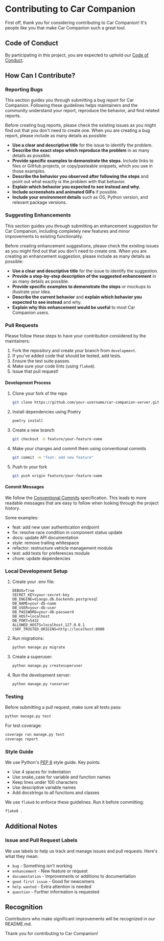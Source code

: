 # Contributing to Car Companion

First off, thank you for considering contributing to Car Companion! It's people like you that make Car Companion such a great tool.

## Code of Conduct

By participating in this project, you are expected to uphold our [Code of Conduct](./CODE_OF_CONDUCT.md).

## How Can I Contribute?

### Reporting Bugs

This section guides you through submitting a bug report for Car Companion. Following these guidelines helps maintainers and the community understand your report, reproduce the behavior, and find related reports.

Before creating bug reports, please check the existing issues as you might find out that you don't need to create one. When you are creating a bug report, please include as many details as possible:

* **Use a clear and descriptive title** for the issue to identify the problem.
* **Describe the exact steps which reproduce the problem** in as many details as possible.
* **Provide specific examples to demonstrate the steps**. Include links to files or GitHub projects, or copy/pasteable snippets, which you use in those examples.
* **Describe the behavior you observed after following the steps** and point out what exactly is the problem with that behavior.
* **Explain which behavior you expected to see instead and why.**
* **Include screenshots and animated GIFs** if possible.
* **Include your environment details** such as OS, Python version, and relevant package versions.

### Suggesting Enhancements

This section guides you through submitting an enhancement suggestion for Car Companion, including completely new features and minor improvements to existing functionality.

Before creating enhancement suggestions, please check the existing issues as you might find out that you don't need to create one. When you are creating an enhancement suggestion, please include as many details as possible:

* **Use a clear and descriptive title** for the issue to identify the suggestion.
* **Provide a step-by-step description of the suggested enhancement** in as many details as possible.
* **Provide specific examples to demonstrate the steps** or mockups to illustrate your idea.
* **Describe the current behavior** and **explain which behavior you expected to see instead** and why.
* **Explain why this enhancement would be useful** to most Car Companion users.

### Pull Requests

Please follow these steps to have your contribution considered by the maintainers:

1. Fork the repository and create your branch from `development`.
2. If you've added code that should be tested, add tests.
3. Ensure the test suite passes.
4. Make sure your code lints (using `flake8`).
5. Issue that pull request!

#### Development Process

1. Clone your fork of the repo
   ```bash
   git clone https://github.com/your-username/car-companion-server.git
   ```

2. Install dependencies using Poetry
   ```bash
   poetry install
   ```

3. Create a new branch
   ```bash
   git checkout -b feature/your-feature-name
   ```

4. Make your changes and commit them using conventional commits
   ```bash
   git commit -m "feat: add new feature"
   ```

5. Push to your fork
   ```bash
   git push origin feature/your-feature-name
   ```

#### Commit Messages

We follow the [Conventional Commits](https://www.conventionalcommits.org/) specification. This leads to more readable messages that are easy to follow when looking through the project history.

Some examples:

* feat: add new user authentication endpoint
* fix: resolve race condition in component status update
* docs: update API documentation
* style: remove trailing whitespace
* refactor: restructure vehicle management module
* test: add tests for preferences module
* chore: update dependencies

### Local Development Setup

1. Create your .env file:
   ```
   DEBUG=True
   SECRET_KEY=your-secret-key
   DB_ENGINE=django.db.backends.postgresql
   DB_NAME=your-db-name
   DB_USER=your-db-user
   DB_PASSWORD=your-db-password
   DB_HOST=localhost
   DB_PORT=5432
   ALLOWED_HOSTS=localhost,127.0.0.1
   CSRF_TRUSTED_ORIGINS=http://localhost:8000
   ```

2. Run migrations:
   ```bash
   python manage.py migrate
   ```

3. Create a superuser:
   ```bash
   python manage.py createsuperuser
   ```

4. Run the development server:
   ```bash
   python manage.py runserver
   ```

### Testing

Before submitting a pull request, make sure all tests pass:

```bash
python manage.py test
```

For test coverage:

```bash
coverage run manage.py test
coverage report
```

### Style Guide

We use Python's [PEP 8](https://www.python.org/dev/peps/pep-0008/) style guide. Key points:

* Use 4 spaces for indentation
* Use snake_case for variable and function names
* Keep lines under 100 characters
* Use descriptive variable names
* Add docstrings to all functions and classes

We use `flake8` to enforce these guidelines. Run it before committing:

```bash
flake8 .
```

## Additional Notes

### Issue and Pull Request Labels

We use labels to help us track and manage issues and pull requests. Here's what they mean:

* `bug` - Something isn't working
* `enhancement` - New feature or request
* `documentation` - Improvements or additions to documentation
* `good first issue` - Good for newcomers
* `help wanted` - Extra attention is needed
* `question` - Further information is requested

## Recognition

Contributors who make significant improvements will be recognized in our README.md.

Thank you for contributing to Car Companion!
